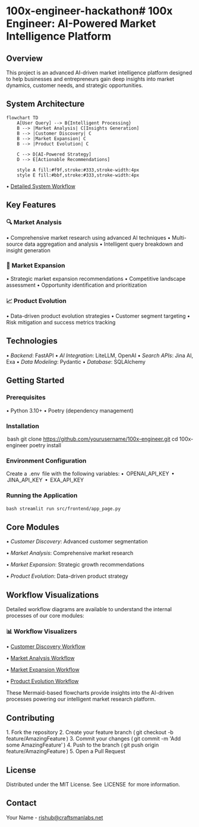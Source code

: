 # 100x-engineer-hackathon# 100x Engineer: AI-Powered Market Intelligence Platform

## Overview

This project is an advanced AI-driven market intelligence platform designed to help businesses and entrepreneurs gain deep insights into market dynamics, customer needs, and strategic opportunities.

## System Architecture 

```mermaid
flowchart TD
    A[User Query] --> B{Intelligent Processing}
    B --> |Market Analysis| C[Insights Generation]
    B --> |Customer Discovery| C
    B --> |Market Expansion| C
    B --> |Product Evolution| C
    
    C --> D[AI-Powered Strategy]
    D --> E[Actionable Recommendations]
    
    style A fill:#f9f,stroke:#333,stroke-width:4px
    style E fill:#bbf,stroke:#333,stroke-width:4px
```

•⁠ ⁠[Detailed System Workflow](docs/workflow_visualizer/system_architecture.md)


## Key Features

### 🔍 Market Analysis

•⁠ ⁠Comprehensive market research using advanced AI techniques
•⁠ ⁠Multi-source data aggregation and analysis
•⁠ ⁠Intelligent query breakdown and insight generation

### 🚀 Market Expansion

•⁠ ⁠Strategic market expansion recommendations
•⁠ ⁠Competitive landscape assessment
•⁠ ⁠Opportunity identification and prioritization

### 📈 Product Evolution

•⁠ ⁠Data-driven product evolution strategies
•⁠ ⁠Customer segment targeting
•⁠ ⁠Risk mitigation and success metrics tracking

## Technologies

•⁠ ⁠*Backend*: FastAPI
•⁠ ⁠*AI Integration*: LiteLLM, OpenAI
•⁠ ⁠*Search APIs*: Jina AI, Exa
•⁠ ⁠*Data Modeling*: Pydantic
•⁠ ⁠*Database*: SQLAlchemy

## Getting Started

### Prerequisites

•⁠ ⁠Python 3.10+
•⁠ ⁠Poetry (dependency management)

### Installation

⁠ bash
git clone https://github.com/yourusername/100x-engineer.git
cd 100x-engineer
poetry install
 ⁠

### Environment Configuration

Create a ⁠ .env ⁠ file with the following variables:
•⁠ ⁠⁠ OPENAI_API_KEY ⁠
•⁠ ⁠⁠ JINA_API_KEY ⁠
•⁠ ⁠⁠ EXA_API_KEY ⁠

### Running the Application

⁠`bash
streamlit run src/frontend/app_page.py
 ⁠`

## Core Modules

•⁠ ⁠*Customer Discovery*: Advanced customer segmentation

•⁠ ⁠*Market Analysis*: Comprehensive market research

•⁠ ⁠*Market Expansion*: Strategic growth recommendations

•⁠ ⁠*Product Evolution*: Data-driven product strategy

## Workflow Visualizations

Detailed workflow diagrams are available to understand the internal processes of our core modules:

### 📊 Workflow Visualizers

•⁠ ⁠[Customer Discovery Workflow](docs/workflow_visualizer/customer_discovery.md)

•⁠ ⁠[Market Analysis Workflow](docs/workflow_visualizer/market_analyser.md)

•⁠ ⁠[Market Expansion Workflow](docs/workflow_visualizer/market_expansion.md)

•⁠ ⁠[Product Evolution Workflow](docs/workflow_visualizer/product_evolution.md)

These Mermaid-based flowcharts provide insights into the AI-driven processes powering our intelligent market research platform.

## Contributing

1.⁠ ⁠Fork the repository
2.⁠ ⁠Create your feature branch (⁠ git checkout -b feature/AmazingFeature ⁠)
3.⁠ ⁠Commit your changes (⁠ git commit -m 'Add some AmazingFeature' ⁠)
4.⁠ ⁠Push to the branch (⁠ git push origin feature/AmazingFeature ⁠)
5.⁠ ⁠Open a Pull Request

## License

Distributed under the MIT License. See ⁠ LICENSE ⁠ for more information.

## Contact

Your Name - rishub@craftsmanlabs.net
